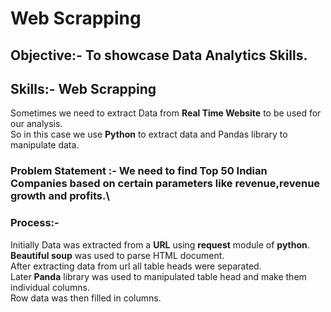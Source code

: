 # Web Scrapping

## Objective:- To showcase Data Analytics Skills.

## Skills:- Web Scrapping

Sometimes we need to extract Data from __Real Time Website__ to be used for our analysis.\
So in this case we use __Python__ to extract data and Pandas library to manipulate data.

### Problem Statement :- We need to find Top 50 Indian Companies based on certain parameters like revenue,revenue growth and profits.\

### Process:-
Initially Data was extracted from a __URL__ using __request__ module of __python__.\
__Beautiful soup__ was used to parse HTML document.\
After extracting data from url all table heads were separated.\
Later __Panda__ library was used to manipulated table head and make them individual columns.\
Row data was then filled in columns.
